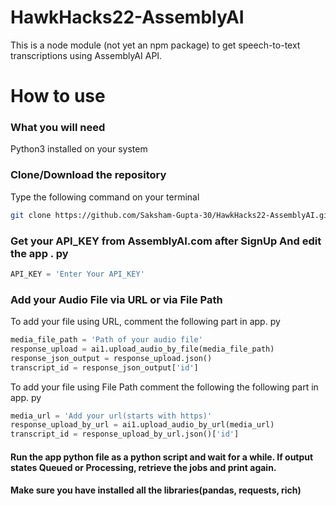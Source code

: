 # HawkHacks22-AssemblyAI
This is a node module (not yet an npm package) to get speech-to-text transcriptions using AssemblyAI API.
# How to use
### What you will need
Python3 installed on your system
### Clone/Download the repository
Type the following command on your terminal
```bash
git clone https://github.com/Saksham-Gupta-30/HawkHacks22-AssemblyAI.git
```
### Get your API_KEY from AssemblyAI.com after SignUp And edit the app . py
```python
API_KEY = 'Enter Your API_KEY'
```
### Add your Audio File via URL or via File Path
To add your file using URL, comment the following part in app. py
```python
media_file_path = 'Path of your audio file'
response_upload = ai1.upload_audio_by_file(media_file_path)
response_json_output = response_upload.json()
transcript_id = response_json_output['id']
```
To add your file using File Path comment the following the following part in app. py
```python
media_url = 'Add your url(starts with https)'
response_upload_by_url = ai1.upload_audio_by_url(media_url)
transcript_id = response_upload_by_url.json()['id']
```
#### Run the app python file as a python script and wait for a while. If output states Queued or Processing, retrieve the jobs and print again.
#### Make sure you have installed all the libraries(pandas, requests, rich)
